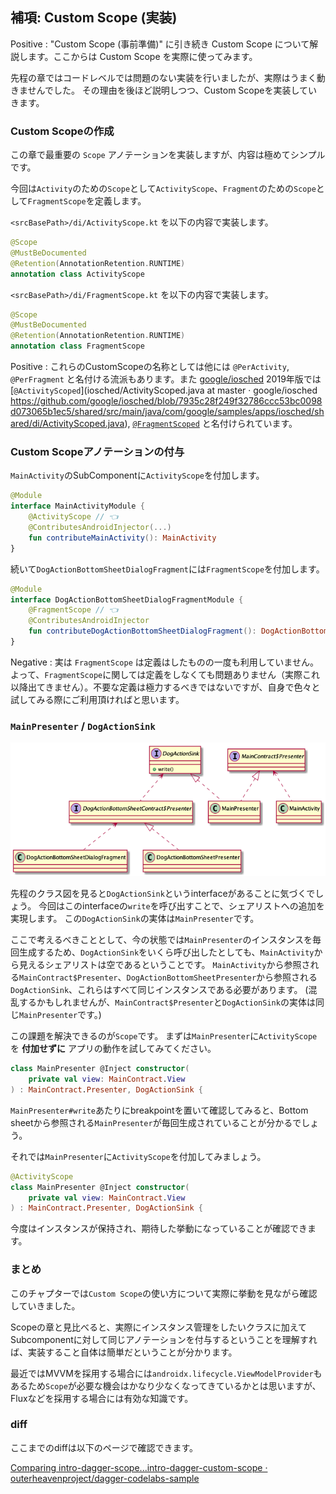 ## 補項: Custom Scope (実装)

Positive
: "Custom Scope (事前準備)" に引き続き Custom Scope について解説します。ここからは Custom Scope を実際に使ってみます。

先程の章ではコードレベルでは問題のない実装を行いましたが、実際はうまく動きませんでした。
その理由を後ほど説明しつつ、Custom Scopeを実装していきます。

### Custom Scopeの作成

この章で最重要の `Scope` アノテーションを実装しますが、内容は極めてシンプルです。

今回は`Activity`のための`Scope`として`ActivityScope`、`Fragment`のための`Scope`として`FragmentScope`を定義します。

`<srcBasePath>/di/ActivityScope.kt` を以下の内容で実装します。

```kt
@Scope
@MustBeDocumented
@Retention(AnnotationRetention.RUNTIME)
annotation class ActivityScope
```

`<srcBasePath>/di/FragmentScope.kt` を以下の内容で実装します。

```kt
@Scope
@MustBeDocumented
@Retention(AnnotationRetention.RUNTIME)
annotation class FragmentScope
```

Positive
: これらのCustomScopeの名称としては他には `@PerActivity`, `@PerFragment` と名付ける流派もあります。また [google/iosched](https://github.com/google/iosched) 2019年版では [`@ActivityScoped`](iosched/ActivityScoped.java at master · google/iosched https://github.com/google/iosched/blob/7935c28f249f32786ccc53bc0098d073065b1ec5/shared/src/main/java/com/google/samples/apps/iosched/shared/di/ActivityScoped.java), [`@FragmentScoped`](https://github.com/google/iosched/blob/7935c28f249f32786ccc53bc0098d073065b1ec5/shared/src/main/java/com/google/samples/apps/iosched/shared/di/FragmentScoped.kt) と名付けられています。


### Custom Scopeアノテーションの付与

`MainActivity`のSubComponentに`ActivityScope`を付加します。

```kt
@Module
interface MainActivityModule {
    @ActivityScope // 👈
    @ContributesAndroidInjector(...)
    fun contributeMainActivity(): MainActivity
}
```

続いて`DogActionBottomSheetDialogFragment`には`FragmentScope`を付加します。

```kt
@Module
interface DogActionBottomSheetDialogFragmentModule {
    @FragmentScope // 👈
    @ContributesAndroidInjector
    fun contributeDogActionBottomSheetDialogFragment(): DogActionBottomSheetDialogFragment
}
```

Negative
: 実は `FragmentScope` は定義はしたものの一度も利用していません。よって、`FragmentScope`に関しては定義をしなくても問題ありません（実際これ以降出てきません）。不要な定義は極力するべきではないですが、自身で色々と試してみる際にご利用頂ければと思います。

### `MainPresenter` / `DogActionSink`

![image](./12_Custom_Scope.png)

先程のクラス図を見ると`DogActionSink`というinterfaceがあることに気づくでしょう。
今回はこのinterfaceの`write`を呼び出すことで、シェアリストへの追加を実現します。
この`DogActionSink`の実体は`MainPresenter`です。

ここで考えるべきこととして、今の状態では`MainPresenter`のインスタンスを毎回生成するため、`DogActionSink`をいくら呼び出したとしても、`MainActivity`から見えるシェアリストは空であるということです。
`MainActivity`から参照される`MainContract$Presenter`、`DogActionBottomSheetPresenter`から参照される`DogActionSink`、これらはすべて同じインスタンスである必要があります。 (混乱するかもしれませんが、`MainContract$Presenter`と`DogActionSink`の実体は同じ`MainPresenter`です。)

この課題を解決できるのが`Scope`です。
まずは`MainPresenter`に`ActivityScope`を **付加せずに** アプリの動作を試してみてください。

```kt
class MainPresenter @Inject constructor(
    private val view: MainContract.View
) : MainContract.Presenter, DogActionSink {
```

`MainPresenter#write`あたりにbreakpointを置いて確認してみると、Bottom sheetから参照される`MainPresenter`が毎回生成されていることが分かるでしょう。

それでは`MainPresenter`に`ActivityScope`を付加してみましょう。

```kt
@ActivityScope
class MainPresenter @Inject constructor(
    private val view: MainContract.View
) : MainContract.Presenter, DogActionSink {
```

今度はインスタンスが保持され、期待した挙動になっていることが確認できます。

### まとめ

このチャプターでは`Custom Scope`の使い方について実際に挙動を見ながら確認していきました。

Scopeの章と見比べると、実際にインスタンス管理をしたいクラスに加えてSubcomponentに対して同じアノテーションを付与するということを理解すれば、実装すること自体は簡単だということが分かります。

最近ではMVVMを採用する場合には`androidx.lifecycle.ViewModelProvider`もあるため`Scope`が必要な機会はかなり少なくなってきているかとは思いますが、Fluxなどを採用する場合には有効な知識です。

### diff

ここまでのdiffは以下のページで確認できます。

[Comparing intro\-dagger\-scope\.\.\.intro\-dagger\-custom\-scope · outerheavenproject/dagger\-codelabs\-sample](https://github.com/outerheavenproject/dagger-codelabs-sample/compare/intro-dagger-scope...intro-dagger-custom-scope)

